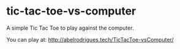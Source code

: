 # tic-tac-toe-vs-computer
A simple Tic Tac Toe to play against the computer. 

You can play at: http://abelrodrigues.tech/TicTacToe-vsComputer/
